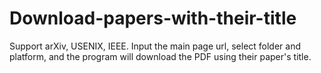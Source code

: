 # Download-papers-with-their-title
Support arXiv, USENIX, IEEE. Input the main page url, select folder and platform, and the program will download the PDF using their paper's title.
